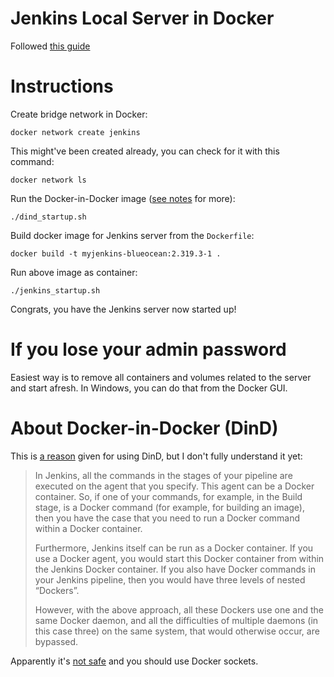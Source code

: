 # Jenkins Local Server in Docker

Followed [this guide](https://www.jenkins.io/doc/book/installing/docker/#setup-wizard)

# Instructions

Create bridge network in Docker:

```
docker network create jenkins
```

This might've been created already, you can check for it with this command:
```
docker network ls
```

Run the Docker-in-Docker image ([see notes](#about-docker-in-docker-dind) for more):
```
./dind_startup.sh
```

Build docker image for Jenkins server from the `Dockerfile`:
```
docker build -t myjenkins-blueocean:2.319.3-1 .
```

Run above image as container:
```
./jenkins_startup.sh
```

Congrats, you have the Jenkins server now started up!

# If you lose your admin password

Easiest way is to remove all containers and volumes related to the server and start afresh. In Windows, you can do that from the Docker GUI.

# About Docker-in-Docker (DinD)

This is [a reason](https://itnext.io/docker-in-docker-521958d34efd) given for using DinD, but I don't fully understand it yet:

> In Jenkins, all the commands in the stages of your pipeline are executed on the agent that you specify. This agent can be a Docker container. So, if one of your commands, for example, in the Build stage, is a Docker command (for example, for building an image), then you have the case that you need to run a Docker command within a Docker container.
>
> Furthermore, Jenkins itself can be run as a Docker container. If you use a Docker agent, you would start this Docker container from within the Jenkins Docker container. If you also have Docker commands in your Jenkins pipeline, then you would have three levels of nested “Dockers”.
>
> However, with the above approach, all these Dockers use one and the same Docker daemon, and all the difficulties of multiple daemons (in this case three) on the same system, that would otherwise occur, are bypassed.

Apparently it's [not safe](https://jpetazzo.github.io/2015/09/03/do-not-use-docker-in-docker-for-ci/) and you should use Docker sockets.